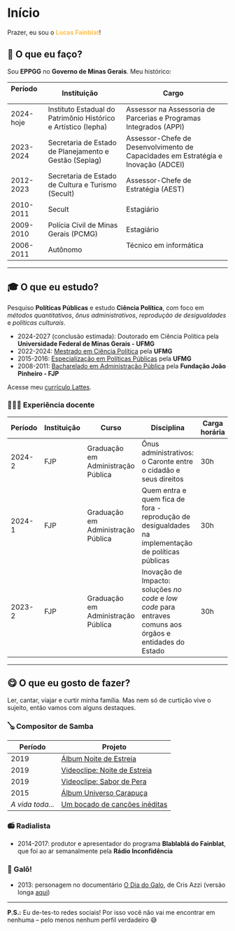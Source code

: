 # Início
  
Prazer, eu sou o <span style="position: relative; cursor: pointer;">
  <strong id="lucas-hover" style="color: #fdc04eff;">Lucas Fainblat</strong>!
  <img src="https://github.com/user-attachments/assets/f7d17132-5741-4ba4-b7e5-04567ee709f5" 
       alt="foto_lucas_fainblat" 
       style="display:none; position:absolute; left:273%; top: calc(50% - 150px); width:300px; max-width:none; border:1px solid #ddd; background:#fff; z-index:999;"
       id="foto-preview"/>
</span>

<script>
  // Exibe/oculta a imagem ao passar o mouse
  const span = document.getElementById('lucas-hover');
  const img = document.getElementById('foto-preview');
  span.onmouseover = () => img.style.display = 'block';
  span.onmouseout  = () => img.style.display = 'none';
</script>

## 🔧 O que eu faço?
Sou **EPPGG** no **Governo de Minas Gerais**. Meu histórico:

| Período      | Instituição     | Cargo  |
|--------------|-----------------|---------------------------------------------|
| 2024-hoje    | Instituto Estadual do Patrimônio Histórico e Artístico (Iepha) | Assessor na Assessoria de Parcerias e Programas Integrados (APPI) |
| 2023-2024    | Secretaria de Estado de Planejamento e Gestão (Seplag) | Assessor-Chefe de Desenvolvimento de Capacidades em Estratégia e Inovação (ADCEI) |
| 2012-2023    | Secretaria de Estado de Cultura e Turismo (Secult) | Assessor-Chefe de Estratégia (AEST) |
| 2010-2011    | Secult          | Estagiário                                  |
| 2009-2010    | Polícia Civil de Minas Gerais (PCMG) | Estagiário                                  |
| 2006-2011    | Autônomo        | Técnico em informática                      |

---

## 🎓 O que eu estudo?
Pesquiso **Políticas Públicas** e estudo **Ciência Política**, com foco em *métodos quantitativos*, *ônus administrativos*, *reprodução de desigualdades* e *políticas culturais*.

- 2024-2027 (conclusão estimada): Doutorado em Ciência Política pela **Universidade Federal de Minas Gerais - UFMG**
- 2022-2024: [Mestrado em Ciência Política](https://repositorio.ufmg.br/items/2b5d7e5a-052a-4ed8-9bb6-004e6cef8bd6) pela **UFMG**
- 2015-2016: [Especialização em Políticas Públicas](https://repositorio.ufmg.br/items/38fe0825-a260-4586-a425-0a0d22b36502) pela **UFMG**
- 2008-2011: [Bacharelado em Administração Pública](https://drive.google.com/file/d/1PEOnUQqomcOlZDhZZO3UcgjIvEBBPv2E/view?usp=sharing) pela **Fundação João Pinheiro - FJP**

Acesse meu [currículo Lattes](http://lattes.cnpq.br/1511692902967161).

### 👨🏻‍🏫 Experiência docente

| Período | Instituição | Curso | Disciplina | Carga horária | Links |
| ------- | ----------- | ----- | ---------- | ------------- | ----- |
| 2024-2  | FJP         | Graduação em Administração Pública | Ônus administrativos: o Caronte entre o cidadão e seus direitos | 30h | [Ementa](https://drive.google.com/file/d/1TcihelHycBf-9fT-Txt-t0Ognn_0YCLz/view?usp=sharing)<br>[Aulas](https://kumu.io/fainblat/fjp-202501#onus-administrativos) |
| 2024-1  | FJP         | Graduação em Administração Pública | Quem entra e quem fica de fora - reprodução de desigualdades na implementação de políticas públicas | 30h | [Ementa](https://drive.google.com/file/d/1Cvuyu2KxzrRIJzxdTdsEKAP_-L1ZpbAL/view?usp=sharing)<br>[Aulas](https://slides.com/lucasfainblat/desigualdades) |
| 2023-2  | FJP         | Graduação em Administração Pública | Inovação de Impacto: soluções *no code* e *low code* para entraves comuns aos órgãos e entidades do Estado | 30h | [Ementa](https://drive.google.com/file/d/1jgNdQWoFCHCaVDK5o_dhaG_tyh7Rq5fO/view?usp=sharing)<br>[Aulas](https://drive.google.com/file/d/1-n8rZjmgdTnNvnlGTaJKyeL2ASDemWGT/view?usp=sharing) |

---

## 😋 O que eu gosto de fazer?
Ler, cantar, viajar e curtir minha família. Mas nem só de curtição vive o sujeito, então vamos com alguns destaques.

### 🪕 Compositor de Samba

| Período | Projeto |
|---------|----------------------------------------|
| 2019 | [Álbum Noite de Estreia](https://youtube.com/playlist?list=OLAK5uy_kvfx2IJ_fvG48eexrZVZEK7Wb67IGBLKE&si=y7_45KVJDwWsZcHt) |
| 2019 | [Videoclipe: Noite de Estreia](https://www.youtube.com/watch?v=e39qFT1i0vE&list=RDe39qFT1i0vE&start_radio=1) |
| 2019 | [Videoclipe: Sabor de Pera](https://www.youtube.com/watch?v=Ap7OtAWhTks&list=RDAp7OtAWhTks&start_radio=1) |
| 2015 | [Álbum Universo Carapuça](https://youtube.com/playlist?list=OLAK5uy_nl5tpSwG3ttxu1pTVZWZTO-u9F2O7fces&si=eY0Ls6sH6ImPkhlp) |
| *A vida toda...* | [Um bocado de canções inéditas](https://www.youtube.com/lucasfainblat) |

### 📻 Radialista
- 2014-2017: produtor e apresentador do programa **Blablablá do Fainblat**, que foi ao ar semanalmente pela **Rádio Inconfidência**

### 🐓 Galô!
- 2013: personagem no documentário [O Dia do Galo](https://www.youtube.com/watch?v=65Iz_GKbhHk), de Cris Azzi (versão longa [aqui](https://www.youtube.com/watch?v=-O3ZcP7Pwns))

---

**P.S.:** Eu de-tes-to redes sociais! Por isso você não vai me encontrar em nenhuma – pelo menos nenhum perfil verdadeiro 😅